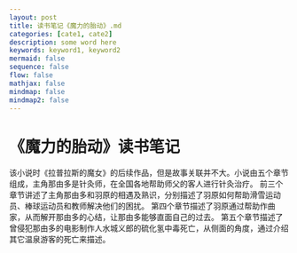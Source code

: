 ```yaml
---
layout: post
title: 读书笔记《魔力的胎动》.md
categories: [cate1, cate2]
description: some word here
keywords: keyword1, keyword2
mermaid: false
sequence: false
flow: false
mathjax: false
mindmap: false
mindmap2: false
---
```

# 《魔力的胎动》读书笔记

该小说时《拉普拉斯的魔女》的后续作品，但是故事关联并不大。小说由五个章节组成，主角那由多是针灸师，在全国各地帮助师父的客人进行针灸治疗。 前三个章节讲述了主角那由多和羽原的相遇及熟识，分别描述了羽原如何帮助滑雪运动员、棒球运动员和教师解决他们的困扰。 第四个章节描述了羽原通过帮助作曲家，从而解开那由多的心结，让那由多能够直面自己的过去。 第五个章节描述了曾侵犯那由多的电影制作人水城义郎的硫化氢中毒死亡，从侧面的角度，通过介绍其它温泉游客的死亡来描述。